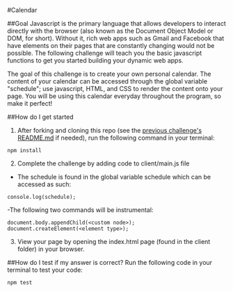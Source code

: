 #Calendar

##Goal
Javascript is the primary language that allows developers to interact directly with the browser (also known as the Document Object Model or DOM, for short). Without it, rich web apps such as Gmail and Facebook that have elements on their pages that are constantly changing would not be possible. The following challenge will teach you the basic javascript functions to get you started building your dynamic web apps.

The goal of this challenge is to create your own personal calendar. The content of your calendar can be accessed through the global variable "schedule"; use javascript, HTML, and CSS to render the content onto your page. You will be using this calendar everyday throughout the program, so make it perfect!

##How do I get started
1. After forking and cloning this repo (see the [previous challenge's README.md](https://github.com/CodesmithLLC/w1-s1-fs-fundamentals) if needed), run the following command in your terminal:
````
npm install
````

2. Complete the challenge by adding code to client/main.js file
  - The schedule is found in the global variable schedule which can be accessed as such:
  ````
  console.log(schedule);
  ````
  -The following two commands will be instrumental:
  ````
  document.body.appendChild(<custom node>);
  document.createElement(<element type>);
  ````

3. View your page by opening the index.html page (found in the client folder) in your browser.

##How do I test if my answer is correct?
Run the following code in your terminal to test your code:
````
npm test
````